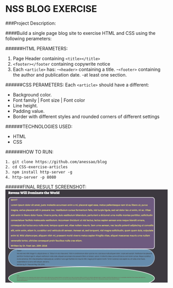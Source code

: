 # NSS BLOG EXERCISE

###Project Description:

####Build a single page blog site to exercise HTML and CSS using the following perameters:

######HTML PERAMETERS:
1. Page Header containing `<title></title>`
2. `<footer></footer` containing copywrite notice
3. Each `<article>` has: 
	-`<header>` containing a title.
	-`<footer>` containing the author and publication date.
	-at least one section.

######CSS PERAMETERS:
Each `<article>` should have a different:
- Background color.
- Font family | Font size | Font color
- Line height.
- Padding value.
- Border with different styles and rounded corners of different settings

######TECHNOLOGIES USED:
- HTML
- CSS

######HOW TO RUN:
```
1. git clone https://github.com/anessao/blog
2. cd CSS-exercise-articles
3. npm install http-server -g
4. http-server -p 8080
```
######FINAL RESULT SCREENSHOT:
![Blog Screengrab](https://raw.githubusercontent.com/anessao/blog/master/blog-screenshot.png)